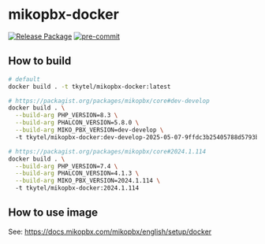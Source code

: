 # mikopbx-docker

[![Release Package](
  <https://github.com/tkytel/mikopbx-docker/actions/workflows/release.yaml/badge.svg>
  )](
  <https://github.com/tkytel/mikopbx-docker/actions/workflows/release.yaml>
) [![pre-commit](
  <https://github.com/tkytel/mikopbx-docker/actions/workflows/pre-commit.yaml/badge.svg>
  )](
  <https://github.com/tkytel/mikopbx-docker/actions/workflows/pre-commit.yaml>
)

## How to build

```bash
# default
docker build . -t tkytel/mikopbx-docker:latest

# https://packagist.org/packages/mikopbx/core#dev-develop
docker build . \
  --build-arg PHP_VERSION=8.3 \
  --build-arg PHALCON_VERSION=5.8.0 \
  --build-arg MIKO_PBX_VERSION=dev-develop \  
  -t tkytel/mikopbx-docker:dev-develop-2025-05-07-9ffdc3b25405788d5793bc767b1a5f2026bc2429

# https://packagist.org/packages/mikopbx/core#2024.1.114
docker build . \
  --build-arg PHP_VERSION=7.4 \
  --build-arg PHALCON_VERSION=4.1.3 \
  --build-arg MIKO_PBX_VERSION=2024.1.114 \  
  -t tkytel/mikopbx-docker:2024.1.114
```

## How to use image

See: <https://docs.mikopbx.com/mikopbx/english/setup/docker>

